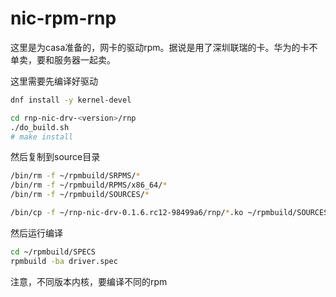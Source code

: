 # nic-rpm-rnp

这里是为casa准备的，网卡的驱动rpm。据说是用了深圳联瑞的卡。华为的卡不单卖，要和服务器一起卖。

这里需要先编译好驱动
```bash
dnf install -y kernel-devel

cd rnp-nic-drv-<version>/rnp
./do_build.sh
# make install

```
然后复制到source目录
```bash
/bin/rm -f ~/rpmbuild/SRPMS/*
/bin/rm -f ~/rpmbuild/RPMS/x86_64/*
/bin/rm -f ~/rpmbuild/SOURCES/*

/bin/cp -f ~/rnp-nic-drv-0.1.6.rc12-98499a6/rnp/*.ko ~/rpmbuild/SOURCES/
```
然后运行编译
```bash
cd ~/rpmbuild/SPECS
rpmbuild -ba driver.spec
```

注意，不同版本内核，要编译不同的rpm